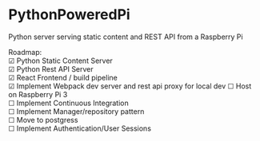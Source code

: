 # PythonPoweredPi
Python server serving static content and REST API from a Raspberry Pi

Roadmap:  
☑ Python Static Content Server  
☑ Python Rest API Server  
☑ React Frontend / build pipeline  
☑ Implement Webpack dev server and rest api proxy for local dev
☐ Host on Raspberry Pi 3  
☐ Implement Continuous Integration  
☐ Implement Manager/repository pattern  
☐ Move to postgress  
☐ Implement Authentication/User Sessions  
